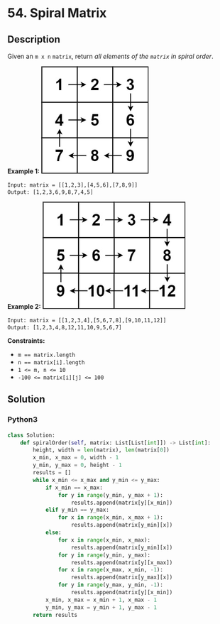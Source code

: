 # 54. Spiral Matrix

## Description
Given an `m x n` `matrix`, return *all elements of the `matrix` in spiral order*.

**Example 1:**
![Example 1 Illustration](spiral_matrix_example_1.jpeg)
```
Input: matrix = [[1,2,3],[4,5,6],[7,8,9]]
Output: [1,2,3,6,9,8,7,4,5]
```

**Example 2:**
![Example 2 Illustration](spiral_matrix_example_2.jpeg)
```
Input: matrix = [[1,2,3,4],[5,6,7,8],[9,10,11,12]]
Output: [1,2,3,4,8,12,11,10,9,5,6,7]
```

**Constraints:**
+ `m == matrix.length`
+ `n == matrix[i].length`
+ `1 <= m, n <= 10`
+ `-100 <= matrix[i][j] <= 100`

## Solution

### Python3
```python
class Solution:
    def spiralOrder(self, matrix: List[List[int]]) -> List[int]:
        height, width = len(matrix), len(matrix[0])
        x_min, x_max = 0, width - 1
        y_min, y_max = 0, height - 1
        results = []
        while x_min <= x_max and y_min <= y_max:
            if x_min == x_max:
                for y in range(y_min, y_max + 1):
                    results.append(matrix[y][x_min])
            elif y_min == y_max:
                for x in range(x_min, x_max + 1):
                    results.append(matrix[y_min][x])
            else:
                for x in range(x_min, x_max):
                    results.append(matrix[y_min][x])
                for y in range(y_min, y_max):
                    results.append(matrix[y][x_max])
                for x in range(x_max, x_min, -1):
                    results.append(matrix[y_max][x])
                for y in range(y_max, y_min, -1):
                    results.append(matrix[y][x_min])
            x_min, x_max = x_min + 1, x_max - 1
            y_min, y_max = y_min + 1, y_max - 1
        return results
```
